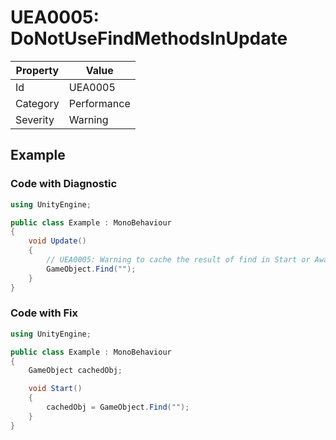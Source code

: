 # UEA0005: DoNotUseFindMethodsInUpdate

| Property | Value         |
| -------- | ------------- |
| Id       | UEA0005       |
| Category | Performance   |
| Severity | Warning       |

## Example

### Code with Diagnostic

```csharp
using UnityEngine;

public class Example : MonoBehaviour
{
	void Update()
	{
		// UEA0005: Warning to cache the result of find in Start or Awake
		GameObject.Find("");
	}
}
```

### Code with Fix


```csharp
using UnityEngine;

public class Example : MonoBehaviour
{
	GameObject cachedObj;

	void Start()
	{
		cachedObj = GameObject.Find("");
	}
}
```